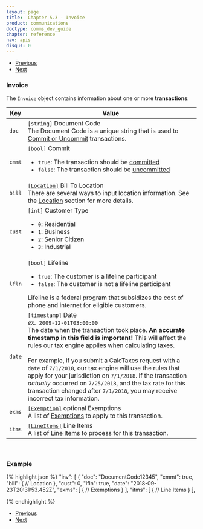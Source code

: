 ```yaml
---
layout: page
title:  Chapter 5.3 - Invoice
product: communications
doctype: comms_dev_guide
chapter: reference
nav: apis
disqus: 0
---
```


<ul class="pager">
  <li class="previous"><a href="/communications/dev-guide/reference/company-data/"><i class="glyphicon glyphicon-chevron-left"></i>Previous</a></li>
  <li class="next"><a href="/communications/dev-guide/reference/location/">Next<i class="glyphicon glyphicon-chevron-right"></i></a></li>
</ul>

<h3>Invoice</h3>

The <code>Invoice</code> object contains information about one or more <b>transactions</b>:

<div class="mobile-table">
  <table class="styled-table">
    <thead>
      <tr>
        <th>Key</th>
        <th>Value</th>
      </tr>
    </thead>
    <tbody>
      <tr>
        <td><code>doc</code></td>
        <td><code>[string]</code> Document Code
        <br>
          The Document Code is a unique string that is used to <a class="dev-guide-link" href="/communications/dev-guide/commit-uncommit/">Commit or Uncommit</a> transactions.
        </td>
      </tr>
      <tr>
        <td><code>cmmt</code></td>
        <td><code>[bool]</code> Commit
          <ul class="dev-guide-list">
            <li><code>true</code>: The transaction should be <a class="dev-guide-link" href="/communications/dev-guide/commit-uncommit/">committed</a></li>
            <li><code>false</code>: The transaction should be <a class="dev-guide-link" href="/communications/dev-guide/commit-uncommit/">uncommitted</a></li>
          </ul>
        </td>
      </tr>
      <tr>
        <td><code>bill</code></td>
        <td><a class="dev-guide-link" href="/communications/dev-guide/reference/location/"><code>[Location]</code></a> Bill To Location
          <br>
          There are several ways to input location information. See the <a class="dev-guide-link" href="/communications/dev-guide/reference/location/">Location</a> section for more details.
        </td>
      </tr>
      <tr>
        <td><code>cust</code></td>
        <td><code>[int]</code> Customer Type
          <br>
          <ul class="dev-guide-list">
            <li><code>0</code>: Residential</li>
            <li><code>1</code>: Business</li>
            <li><code>2</code>: Senior Citizen</li>
            <li><code>3</code>: Industrial</li>
          </ul>
        </td>
      </tr>
      <tr>
        <td><code>lfln</code></td>
        <td><code>[bool]</code> Lifeline
          <ul class="dev-guide-list">
            <li><code>true</code>: The customer is a lifeline participant</li>
            <li><code>false</code>: The customer is not a lifeline participant</li>
          </ul>
          Lifeline is a federal program that subsidizes the cost of phone and internet for eligible customers.
        </td>
      </tr>
      <tr>
        <td><code>date</code></td>
        <td><code>[timestamp]</code> Date
          <br>
          <i>ex.</i><code> 2009-12-01T03:00:00</code>
          <br>
          The date when the transaction took place. <b>An accurate timestamp in this field is important!</b> This will affect the rules our tax engine applies when calculating taxes. 
          <br>
          <br>
          For example, if you submit a CalcTaxes request with a <code>date</code> of <code>7/1/2018</code>, our tax engine will use the rules that apply for your jurisdiction on <code>7/1/2018</code>. If the transaction <i>actually</i> occurred on <code>7/25/2018</code>, and the tax rate for this transaction changed after <code>7/1/2018</code>, you may receive incorrect tax information.
        </td>
      </tr>
      <tr>
        <td><code>exms</code></td>
        <td><a class="dev-guide-link" href="/communications/dev-guide/reference/exemption/"><code>[Exemption]</code></a> <span class="t5">optional</span> Exemptions
          <br>
          A list of <a class="dev-guide-link" href="/communications/dev-guide/reference/exemption/">Exemptions</a> to apply to this transaction.
        </td>
      </tr>
      <tr>
        <td><code>itms</code></td>
        <td><a class="dev-guide-link" href="/communications/dev-guide/reference/line-item/"><code>[LineItems]</code></a> Line Items
          <br>
          A list of <a class="dev-guide-link" href="/communications/dev-guide/reference/line-items/">Line Items</a> to process for this transaction.
        </td>
      </tr>
    </tbody>
  </table>
</div>
<br>

<h3>Example</h3>

{% highlight json %}
"inv": [
    {
      "doc": "DocumentCode12345",
      "cmmt": true,
      "bill": {
        // Location
      },
      "cust": 0,
      "lfln": true,
      "date": "2018-09-23T20:31:53.452Z",
      "exms": [
        {
          // Exemptions
        }
      ],
      "itms": [
        {
          // Line Items
        }
      ],

{% endhighlight %}

<ul class="pager">
  <li class="previous"><a href="/communications/dev-guide/reference/company-data/"><i class="glyphicon glyphicon-chevron-left"></i>Previous</a></li>
  <li class="next"><a href="/communications/dev-guide/reference/location/">Next<i class="glyphicon glyphicon-chevron-right"></i></a></li>
</ul>